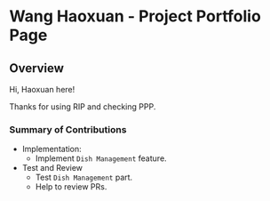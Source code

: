 # Wang Haoxuan - Project Portfolio Page

## Overview
Hi, Haoxuan here!

Thanks for using RIP and checking PPP.

### Summary of Contributions
- Implementation:
    - Implement `Dish Management` feature.
- Test and Review
    - Test `Dish Management` part.
    - Help to review PRs. 
